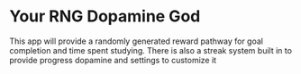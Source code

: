 # Your RNG Dopamine God

This app will provide a randomly generated reward pathway for goal completion and time spent studying. There is also a streak system built in to provide progress dopamine and settings to customize it